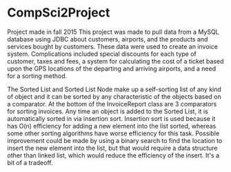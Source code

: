 # CompSci2Project
Project made in fall 2015
This project was made to pull data from a MySQL database using JDBC about customers, airports, and the products and services bought by customers. These data were used to create an invoice system. Complications included special discounts for each type of customer, taxes and fees, a system for calculating the cost of a ticket based upon the GPS locations of the departing and arriving airports, and a need for a sorting method. 

The Sorted List and Sorted List Node make up a self-sorting list of any kind of object and it can be sorted by any characteristic of the objects based on a comparator. At the bottom of the InvoiceReport class are 3 comparators for sorting invoices. Any time an object is added to the Sorted List, it is automatically sorted in via insertion sort. Insertion sort is used because it has O(n) efficiency for adding a new element into the list sorted, whereas some other sorting algorithms have worse efficiency for this task. Possible improvement could be made by using a binary search to find the location to insert the new element into the list, but that would require a data structure other than linked list, which would reduce the efficiency of the insert. It's a bit of a tradeoff.

